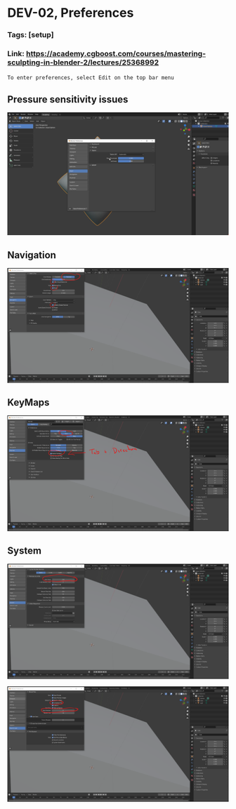 # DEV-02, Preferences
### Tags: [setup]
### Link: https://academy.cgboost.com/courses/mastering-sculpting-in-blender-2/lectures/25368992

    To enter preferences, select Edit on the top bar menu

## Pressure sensitivity issues

![](../images/DEV-02/DEV-02-A1.png)

## Navigation

![](../images/DEV-02/DEV-02-A2.png)

## KeyMaps

![](../images/DEV-02/DEV-02-A3.png)

## System

![](../images/DEV-02/DEV-02-A4.png)

![](../images/DEV-02/DEV-02-A5.png)